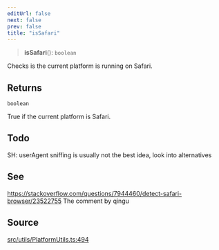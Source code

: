 ```yaml
---
editUrl: false
next: false
prev: false
title: "isSafari"
---
```


> **isSafari**(): `boolean`

Checks is the current platform is running on Safari.

## Returns

`boolean`

True if the current platform is Safari.

## Todo

SH: userAgent sniffing is usually not the best idea, look into alternatives

## See

https://stackoverflow.com/questions/7944460/detect-safari-browser/23522755 The comment by qingu

## Source

[src/utils/PlatformUtils.ts:494](https://github.com/relishinc/dill-pixel/blob/10f512f7f577ca5e74162827f11215b28df5ca97/src/utils/PlatformUtils.ts#L494)
